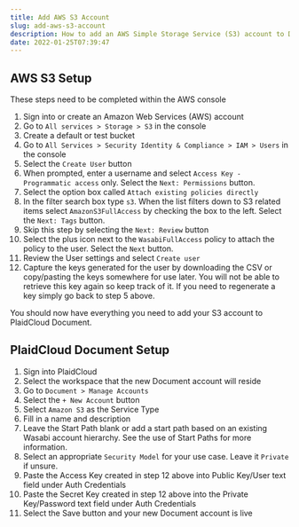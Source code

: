```yaml
---
title: Add AWS S3 Account
slug: add-aws-s3-account
description: How to add an AWS Simple Storage Service (S3) account to Document
date: 2022-01-25T07:39:47
---
```



## AWS S3 Setup


These steps need to be completed within the AWS console


1. Sign into or create an Amazon Web Services (AWS) account
2. Go to `All services > Storage > S3` in the console
3. Create a default or test bucket
4. Go to `All Services > Security Identity & Compliance > IAM > Users` in the console
5. Select the `Create User` button
6. When prompted, enter a username and select `Access Key - Programmatic access` only. Select the `Next: Permissions` button.
7. Select the option box called `Attach existing policies directly`
8. In the filter search box type `s3`. When the list filters down to S3 related items select `AmazonS3FullAccess` by checking the box to the left. Select the `Next: Tags` button.
9. Skip this step by selecting the `Next: Review` button
10. Select the plus icon next to the `WasabiFullAccess` policy to attach the policy to the user. Select the `Next` button.
11. Review the User settings and select `Create user`
12. Capture the keys generated for the user by downloading the CSV or copy/pasting the keys somewhere for use later. You will not be able to retrieve this key again so keep track of it. If you need to regenerate a key simply go back to step 5 above.

You should now have everything you need to add your S3 account to PlaidCloud Document.



## PlaidCloud Document Setup


1. Sign into PlaidCloud
2. Select the workspace that the new Document account will reside
3. Go to `Document > Manage Accounts`
4. Select the `+ New Account` button
5. Select `Amazon S3` as the Service Type
6. Fill in a name and description
7. Leave the Start Path blank or add a start path based on an existing Wasabi account hierarchy. See the use of Start Paths for more information.
8. Select an appropriate `Security Model` for your use case. Leave it `Private` if unsure.
9. Paste the Access Key created in step 12 above into Public Key/User text field under Auth Credentials
10. Paste the Secret Key created in step 12 above into the Private Key/Password text field under Auth Credentials
11. Select the Save button and your new Document account is live
